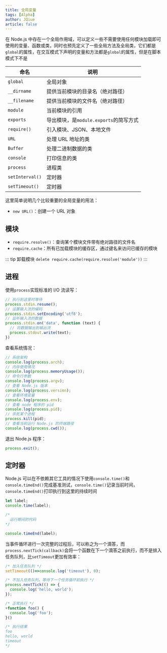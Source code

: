 ```yaml
---
title: 全局变量
tags: [Alpha]
author: JQiue
article: false
---
```


在 Node.js 中存在一个全局作用域，可以定义一些不需要使用任何模块加载即可使用的变量、函数或类，同时也预先定义了一些全局方法及全局类，它们都是`global`的属性，在交互模式下声明的变量和方法都是`global`的属性，但是在脚本模式下不是

命名|说明
---|---
`global`|全局对象
`__dirname`|提供当前模块的目录名（绝对路径）
`__filename`|提供当前模块的文件名（绝对路径）
`module`|当前模块的引用
`exports`|导出模块，是`module.exports`的简写方式
`require()`|引入模块、JSON、本地文件
`URL`|处理 URL 地址的类
`Buffer`|处理二进制数据的类
`console`|打印信息的类
`process`|进程类
`setInterval()`|定时器
`setTimeout()`|定时器

这里简单说明几个比较重要的全局变量的用法：

+ `new URL()`：创建一个 URL 对象

## 模块

+ `require.resolve()`：查询某个模块文件带有绝对路径的文件名
+ `require.cache`：所有已加载模块的缓存区，通过键名来访问已缓存的模块

::: tip 卸载模块
`delete require.cache(require.resolve('module'))`
:::

## 进程

使用`process`实现标准的 I/O 流读写：

```js
// 执行到这里时等待
process.stdin.resume();
// 设置输入流的编码
process.stdin.setEncoding('utf8');
// 监听输入流的数据
process.stdin.on('data', function (text) {
  // 将数据输出到输出流
  process.stdout.write(text);
})
```

查看系统情况：

```js
// 系统架构
console.log(process.arch);
// 内存使用情况
console.log(process.memoryUsage());
// 命令行参数
console.log(process.argv);
// 查看 Node.js 版本
console.log(process.version);
// 查看环境变量
console.log(process.env);
// 查看 node 程序的 pid
console.log(process.pid);
// 杀死某个进程
process.kill(pid);
// 查看当前运行 Node.js 的终端路径
console.log(process.cwd());
```

退出 Node.js 程序：

```js
process.exit();
```

## 定时器

Node.js 可以在不依赖其它工具的情况下使用`console.time()`和`console.timeEnd()`完成基准测试，`console.time()`记录当前时间，`console.timeEnd()`打印执行到这里的持续时间

```js
let label;
console.time(label);

/* 
  运行期间的代码
*/

console.timeEnd(label);
```

当事件循环进行一次完整的过程后，可以称之为一个滴答，而`process.nextTick(callback)`会将一个函数在下一个滴答之前执行，而不是排入任务队列，比`setTimeout`更加有效率：

```js
/* 加入任务队列 */
setTimeout(()=>console.log('timeout'), 0);

/* 不加入任务队列，等待下一个任务循环前执行 */
process.nextTick(() => {
  console.log('hello, world');
});

/* 正常执行 */
+function foo() {
  console.log('foo');
}()

/* 执行结果
foo
hello, world
timeout
*/
```
